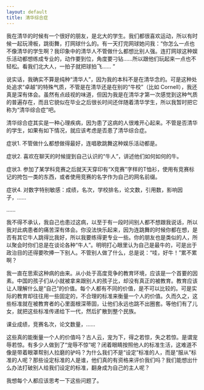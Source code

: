 ```yaml
---
layout: default
title: 清华综合症
---
```



我在清华的时候有一个很好的朋友，是北大的学生。我们都很喜欢运动，所以有时候一起玩滑板，跳街舞，打网球什么的。有一天打完网球她问我：“你怎么一点也不像清华的学生啊？我印象中的清华人不管做什么都想比别人强。连打网球这种娱乐活动都想练成专业的，动作要到位，角度要刁钻……所以跟他们玩起来一点也不轻松。看我们北大人，一拍子就把球拍飞…… ”

说实话，我确实不算是纯种“清华人”，因为我的本科不是在清华念的。可是这种处处追求“卓越”的特殊气质，不管是在清华还是在别的“牛校”（比如 Cornell），我还真是深有体会。虽然有点歧视的味道，但因为我是在清华才第一次感觉到这种气质的普遍存在，而且它貌似在毕业之后很长时间还伴随着清华学生，所以我暂时把它称为“清华综合症”吧。

清华综合症其实是一种心理疾病，因为患了这病的人很难开心起来。不管是否清华的学生，如果有如下情况，就应该考虑是否患了清华综合症。

症状1. 不管做什么都想做得最好，连唱歌跳舞这种娱乐活动都是。

症状2. 喜欢在聊天的时候提到自己认识的“牛人”，讲述他们如何如何的牛。

症状3. 参加了某学科竞赛之后就天天穿印有“X竞赛”字样的T恤衫，使用有竞赛标记的挎包一类的东西，或者使用竞赛的名字作为自己的网名前缀。

症状4. 对数字特别敏感：成绩，名次，学校排名，论文数，引用数，影响因子，……

……

我不得不承认，我自己也患过这病，以至于有一段时间别人都不想跟我说话，所以我对此病患者的痛苦深有体会。你没法快乐起来，因为连跳舞的时候你都在想，是否有其它牛人跳得比我好，所以我要练得更专业一些。你的朋友也是类似的人，所以聚会时你们总是在谈论各种“牛人”。明明打心眼里认为自己是最牛的，可是出于政治目的还得要吹捧一下别人。不管别人做了什么，总是说：“哇，好牛！”累不累啊？

我一直在思索这种病的由来。从小处于高度竞争的教育环境，应该是一个首要的因素。中国的孩子们从小就被拿来跟别人的孩子比，却没有真正的被教育。教育应该让人理解什么是“自己”的价值。每个人都有不同的价值，是不可以比较的。可是实际的教育却往往用一些固定的，不合理的标准来衡量一个人的价值。久而久之，这些标准就在被教育者的心里面根深蒂固，让他们永远也跳不出圈套。等他们有了儿女，就把这些标准传递给下一代，然后扩散到整个民族。

课业成绩，竞赛名次，论文数量，……

这些真的能衡量一个人的价值吗？古人云，宠为下，得之若惊，失之若惊。是谓宠辱若惊。有多少人做到了“宠辱不惊”呢？闭着眼睛按照他人的标准生活，这难道不像是带着眼罩帮别人拉磨的驴吗？为什么我们不是“设定”标准的人，而是“服从”标准的人呢？那些设定标准的人是谁，他们真的有资格来评价我们吗？我们能想出什么办法打破别人给我们设定的标准，翻身成为自己的主人呢？

我想每个人都应该思考一下这些问题了。
